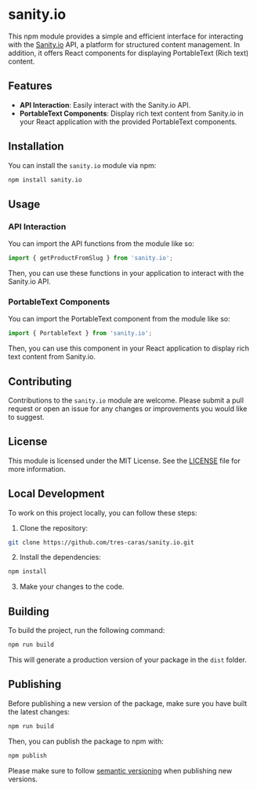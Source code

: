 # sanity.io

This npm module provides a simple and efficient interface for interacting with the [Sanity.io](https://www.sanity.io/) API, a platform for structured content management. In addition, it offers React components for displaying PortableText (Rich text) content.

## Features

- **API Interaction**: Easily interact with the Sanity.io API.
- **PortableText Components**: Display rich text content from Sanity.io in your React application with the provided PortableText components.

## Installation

You can install the `sanity.io` module via npm:

```bash
npm install sanity.io
```

## Usage

### API Interaction

You can import the API functions from the module like so:

```javascript
import { getProductFromSlug } from 'sanity.io';
```

Then, you can use these functions in your application to interact with the Sanity.io API.

### PortableText Components

You can import the PortableText component from the module like so:

```javascript
import { PortableText } from 'sanity.io';
```

Then, you can use this component in your React application to display rich text content from Sanity.io.

## Contributing

Contributions to the `sanity.io` module are welcome. Please submit a pull request or open an issue for any changes or improvements you would like to suggest.

## License

This module is licensed under the MIT License. See the [LICENSE](LICENSE) file for more information.

## Local Development

To work on this project locally, you can follow these steps:

1. Clone the repository:

```bash
git clone https://github.com/tres-caras/sanity.io.git
```

2. Install the dependencies:

```bash
npm install
```

3. Make your changes to the code.

## Building

To build the project, run the following command:

```bash
npm run build
```

This will generate a production version of your package in the `dist` folder.

## Publishing

Before publishing a new version of the package, make sure you have built the latest changes:

```bash
npm run build
```

Then, you can publish the package to npm with:

```bash
npm publish
```

Please make sure to follow [semantic versioning](https://semver.org/) when publishing new versions.